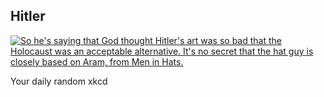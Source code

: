 ## Hitler
[![So he's saying that God thought Hitler's art was so bad that the Holocaust was an acceptable alternative.  It's no secret that the hat guy is closely based on Aram, from Men in Hats.](https://imgs.xkcd.com/comics/hitler.jpg)](https://xkcd.com/29/ "So he's saying that God thought Hitler's art was so bad that the Holocaust was an acceptable alternative.  It's no secret that the hat guy is closely based on Aram, from Men in Hats.")

Your daily random xkcd
